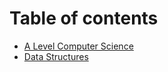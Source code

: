 # Table of contents

* [A Level Computer Science](README.md)
* [Data Structures](data-structures.md)

